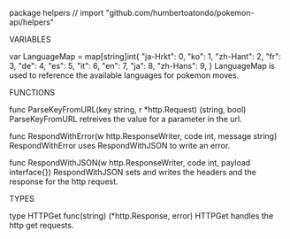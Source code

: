package helpers // import "github.com/humbertoatondo/pokemon-api/helpers"


VARIABLES

var LanguageMap = map[string]int{
        "ja-Hrkt": 0,
        "ko":      1,
        "zh-Hant": 2,
        "fr":      3,
        "de":      4,
        "es":      5,
        "it":      6,
        "en":      7,
        "ja":      8,
        "zh-Hans": 9,
}
    LanguageMap is used to reference the available languages for pokemon moves.


FUNCTIONS

func ParseKeyFromURL(key string, r *http.Request) (string, bool)
    ParseKeyFromURL retreives the value for a parameter in the url.

func RespondWithError(w http.ResponseWriter, code int, message string)
    RespondWithError uses RespondWithJSON to write an error.

func RespondWithJSON(w http.ResponseWriter, code int, payload interface{})
    RespondWithJSON sets and writes the headers and the response for the http
    request.


TYPES

type HTTPGet func(string) (*http.Response, error)
    HTTPGet handles the http get requests.